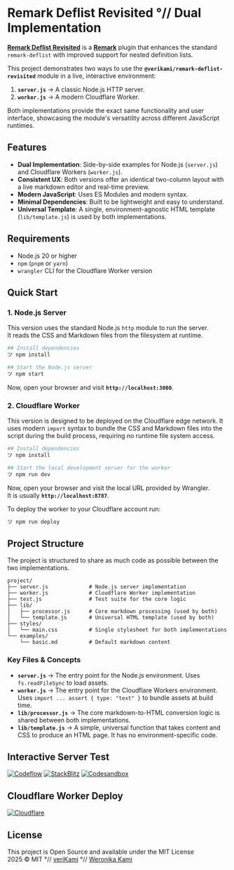 # Remark Deflist Revisited °// Dual Implementation

**[Remark Deflist Revisited][module]** is a **[Remark]** plugin that enhances the standard `remark-deflist` with improved support for nested definition lists.

This project demonstrates two ways to use the **`@verikami/remark-deflist-revisited`** module in a live, interactive environment:

1. **`server.js`** → A classic Node.js HTTP server.
2. **`worker.js`** → A modern Cloudflare Worker.

Both implementations provide the exact same functionality and user interface, showcasing the module's versatility across different JavaScript runtimes.

## Features

- **Dual Implementation**: Side-by-side examples for Node.js (`server.js`) and Cloudflare Workers (`worker.js`).
- **Consistent UX**: Both versions offer an identical two-column layout with a live markdown editor and real-time preview.
- **Modern JavaScript**: Uses ES Modules and modern syntax.
- **Minimal Dependencies**: Built to be lightweight and easy to understand.
- **Universal Template**: A single, environment-agnostic HTML template (`lib/template.js`) is used by both implementations.

## Requirements

- Node.js 20 or higher
- `npm` (`pnpm` or `yarn`)
- `wrangler` CLI for the Cloudflare Worker version

## Quick Start

### 1. Node.js Server

This version uses the standard Node.js `http` module to run the server.  
It reads the CSS and Markdown files from the filesystem at runtime.

```bash
## Install dependencies
ツ npm install

## Start the Node.js server
ツ npm start
```

Now, open your browser and visit **`http://localhost:3000`**.

### 2. Cloudflare Worker

This version is designed to be deployed on the Cloudflare edge network. It uses modern `import` syntax to bundle the CSS and Markdown files into the script during the build process, requiring no runtime file system access.

```bash
## Install dependencies
ツ npm install

## Start the local development server for the worker
ツ npm run dev
```

Now, open your browser and visit the local URL provided by Wrangler.  
It is usually **`http://localhost:8787`**.

To deploy the worker to your Cloudflare account run:

```bash
ツ npm run deploy
```

## Project Structure

The project is structured to share as much code as possible between the two implementations.

```
project/
├── server.js             # Node.js server implementation
├── worker.js             # Cloudflare Worker implementation
├── test.js               # Test suite for the core logic
├── lib/
│   ├── processor.js      # Core markdown processing (used by both)
│   └── template.js       # Universal HTML template (used by both)
├── styles/
│   └── main.css          # Single stylesheet for both implementations
└── examples/
    └── basic.md          # Default markdown content
```

### Key Files & Concepts

- **`server.js`** → The entry point for the Node.js environment. Uses `fs.readFileSync` to load assets.
- **`worker.js`** → The entry point for the Cloudflare Workers environment. Uses `import ... assert { type: "text" }` to bundle assets at build time.
- **`lib/processor.js`** → The core markdown-to-HTML conversion logic is shared between both implementations.
- **`lib/template.js`** → A simple, universal function that takes content and CSS to produce an HTML page. It has no environment-specific code.

## Interactive Server Test

[![Codeflow][Codeflow Badge]][Codeflow]
[![StackBlitz][StackBlitz Badge]][StackBlitz]
[![Codesandbox][Codesandbox Badge]][Codesandbox]

## Cloudflare Worker Deploy

[![Cloudflare][Cloudflare Badge]][Cloudflare]

## License

This project is Open Source and available under the MIT License  
2025 © MIT °// [veriKami] °// [Weronika Kami]

[veriKami]: https://verikami.com
[Weronika Kami]: https://linkedin.com/in/verikami
[module]: https://github.com/veriKami/remark-deflist-revisited

[Remark]: https://remark.js.org

[Codeflow Badge]: https://developer.stackblitz.com/img/open_in_codeflow.svg
[Codeflow]: https:///pr.new/veriKami/remark-deflist-revisited-dual

[StackBlitz Badge]: https://developer.stackblitz.com/img/open_in_stackblitz.svg
[StackBlitz]: https://stackblitz.com/github/veriKami/remark-deflist-revisited-dual

[Codesandbox Badge]: https://codesandbox.io/static/img/play-codesandbox.svg
[Codesandbox]: https://codesandbox.io/p/github/veriKami/remark-deflist-revisited-dual

[Codespaces Badge]: https://github.com/codespaces/badge.svg
[Codespaces]: https://codespaces.new/veriKami/remark-deflist-revisited-dual?quickstart=1

[Cloudflare Badge]: https://deploy.workers.cloudflare.com/button
[Cloudflare]: https://deploy.workers.cloudflare.com/?url=https://github.com/veriKami/remark-deflist-revisited-dual
